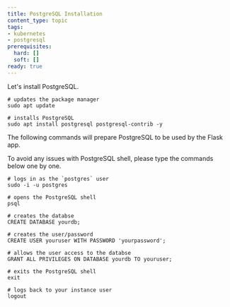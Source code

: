 ```yaml
---
title: PostgreSQL Installation
content_type: topic
tags:
- kubernetes
- postgresql
prerequisites:
  hard: []
  soft: []
ready: true
---
```


Let's install PostgreSQL.

```
# updates the package manager
sudo apt update

# installs PostgreSQL
sudo apt install postgresql postgresql-contrib -y
```

The following commands will prepare PostgreSQL to be used by the Flask app.

To avoid any issues with PostgreSQL shell, please type the commands below one by one.

```
# logs in as the `postgres` user
sudo -i -u postgres

# opens the PostgreSQL shell
psql

# creates the databse
CREATE DATABASE yourdb;

# creates the user/password
CREATE USER youruser WITH PASSWORD 'yourpassword';

# allows the user access to the databse
GRANT ALL PRIVILEGES ON DATABASE yourdb TO youruser;

# exits the PostgreSQL shell
exit

# logs back to your instance user
logout
```